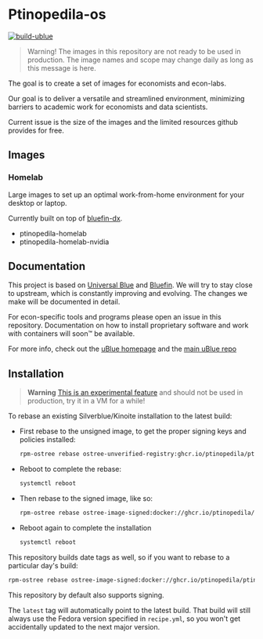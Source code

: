 # Ptinopedila-os

[![build-ublue](https://github.com/ptinopedila/ptinopedila-os/actions/workflows/build.yml/badge.svg)](https://github.com/ptinopedila/ptinopedila-os/actions/workflows/build.yml)

> Warning! The images in this repository are not ready to be used in production. The image names and scope may change daily as long as this message is here.

The goal is to create a set of images for economists and econ-labs.

Our goal is to deliver a versatile and streamlined environment, minimizing barriers to academic work for economists and data scientists.

Current issue is the size of the images and the limited resources github provides for free.

## Images

### Homelab

Large images to set up an optimal work-from-home environment for your desktop or laptop.

Currently built on top of [bluefin-dx](https://github.com/ublue-os/bluefin).

- ptinopedila-homelab
- ptinopedila-homelab-nvidia

## Documentation

This project is based on [Universal Blue](universal-blue.org) and [Bluefin](https://projectbluefin.io/). We will try to stay close to upstream, which is constantly improving and evolving. The changes we make will be documented in detail.

For econ-specific tools and programs please open an issue in this repository. Documentation on how to install proprietary software and work with containers will soon™ be available.

For more info, check out the [uBlue homepage](https://universal-blue.org/) and the [main uBlue repo](https://github.com/ublue-os/main/)

## Installation

> **Warning**
> [This is an experimental feature](https://www.fedoraproject.org/wiki/Changes/OstreeNativeContainerStable) and should not be used in production, try it in a VM for a while!

To rebase an existing Silverblue/Kinoite installation to the latest build:

- First rebase to the unsigned image, to get the proper signing keys and policies installed:

  ```sh
  rpm-ostree rebase ostree-unverified-registry:ghcr.io/ptinopedila/ptinopedila-homelab:latest
  ```

- Reboot to complete the rebase:

  ```sh
  systemctl reboot
  ```

- Then rebase to the signed image, like so:

  ```sh
  rpm-ostree rebase ostree-image-signed:docker://ghcr.io/ptinopedila/ptinopedila-homelab:latest
  ```

- Reboot again to complete the installation

  ```sh
  systemctl reboot
  ```

This repository builds date tags as well, so if you want to rebase to a particular day's build:

```sh
rpm-ostree rebase ostree-image-signed:docker://ghcr.io/ptinopedila/ptinopedila-homelab:20230403
```

This repository by default also supports signing.

The `latest` tag will automatically point to the latest build. That build will still always use the Fedora version specified in `recipe.yml`, so you won't get accidentally updated to the next major version.
